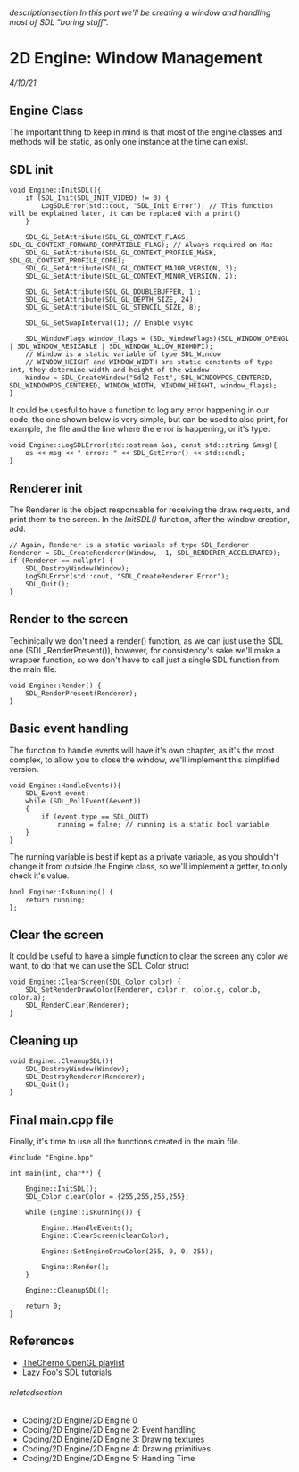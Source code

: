 
###### descriptionsection In this part we'll be creating a window and handling most of SDL "boring stuff".

# 2D Engine: Window Management

*4/10/21*

## Engine Class

The important thing to keep in mind is that most of the engine classes and methods will be static, as 
only one instance at the time can exist.

## SDL init

```
void Engine::InitSDL(){
    if (SDL_Init(SDL_INIT_VIDEO) != 0) {
        LogSDLError(std::cout, "SDL_Init Error"); // This function will be explained later, it can be replaced with a print()
    }
    
    SDL_GL_SetAttribute(SDL_GL_CONTEXT_FLAGS, SDL_GL_CONTEXT_FORWARD_COMPATIBLE_FLAG); // Always required on Mac
    SDL_GL_SetAttribute(SDL_GL_CONTEXT_PROFILE_MASK, SDL_GL_CONTEXT_PROFILE_CORE);
    SDL_GL_SetAttribute(SDL_GL_CONTEXT_MAJOR_VERSION, 3);
    SDL_GL_SetAttribute(SDL_GL_CONTEXT_MINOR_VERSION, 2);

    SDL_GL_SetAttribute(SDL_GL_DOUBLEBUFFER, 1);
    SDL_GL_SetAttribute(SDL_GL_DEPTH_SIZE, 24);
    SDL_GL_SetAttribute(SDL_GL_STENCIL_SIZE, 8);

    SDL_GL_SetSwapInterval(1); // Enable vsync
    
    SDL_WindowFlags window_flags = (SDL_WindowFlags)(SDL_WINDOW_OPENGL | SDL_WINDOW_RESIZABLE | SDL_WINDOW_ALLOW_HIGHDPI);
    // Window is a static variable of type SDL_Window
    // WINDOW_HEIGHT and WINDOW_WIDTH are static constants of type int, they determine width and height of the window
    Window = SDL_CreateWindow("Sdl2 Test", SDL_WINDOWPOS_CENTERED, SDL_WINDOWPOS_CENTERED, WINDOW_WIDTH, WINDOW_HEIGHT, window_flags);
}
```

It could be usesful to have a function to log any error happening in our code, the one shown below is very simple, but can be used to also print, for example, the file and the line where the error is happening, or it's type.

```
void Engine::LogSDLError(std::ostream &os, const std::string &msg){
    os << msg << " error: " << SDL_GetError() << std::endl;
}
```


## Renderer init

The Renderer is the object responsable for receiving the draw requests, and print them to the screen. 
In the *InitSDL()* function, after the window creation, add:

```
// Again, Renderer is a static variable of type SDL_Renderer
Renderer = SDL_CreateRenderer(Window, -1, SDL_RENDERER_ACCELERATED);
if (Renderer == nullptr) {
    SDL_DestroyWindow(Window);
    LogSDLError(std::cout, "SDL_CreateRenderer Error");
    SDL_Quit();
}
```

## Render to the screen

Techinically we don't need a render() function, as we can just use the SDL one (SDL_RenderPresent()), 
however, for consistency's sake we'll make a wrapper function, so we don't have to call just a single 
SDL function from the main file.

```
void Engine::Render() {
    SDL_RenderPresent(Renderer);
}
```

## Basic event handling

The function to handle events will have it's own chapter, as it's the most complex, to allow you to 
close the window, we'll implement this simplified version.

```
void Engine::HandleEvents(){
    SDL_Event event;
    while (SDL_PollEvent(&event))
    {        
        if (event.type == SDL_QUIT)
            running = false; // running is a static bool variable 
    }
}
```

The running variable is best if kept as a private variable, as you shouldn't change it from outside the 
Engine class, so we'll implement a getter, to only check it's value.

```
bool Engine::IsRunning() { 
    return running; 
};  
```

## Clear the screen

It could be useful to have a simple function to clear the screen any color we want, 
to do that we can use the SDL\_Color struct

```
void Engine::ClearScreen(SDL_Color color) {
    SDL_SetRenderDrawColor(Renderer, color.r, color.g, color.b, color.a);
    SDL_RenderClear(Renderer);
}
```

## Cleaning up

```
void Engine::CleanupSDL(){
    SDL_DestroyWindow(Window);
    SDL_DestroyRenderer(Renderer);
    SDL_Quit();
}
```

## Final main.cpp file

Finally, it's time to use all the functions created in the main file.

```
#include "Engine.hpp"

int main(int, char**) {
    
    Engine::InitSDL();
    SDL_Color clearColor = {255,255,255,255};    
    
    while (Engine::IsRunning()) {
        
        Engine::HandleEvents();
        Engine::ClearScreen(clearColor);
        
        Engine::SetEngineDrawColor(255, 0, 0, 255);
                
        Engine::Render();
    }
    
    Engine::CleanupSDL();
    
    return 0;
}
```

## References

 - [TheCherno OpenGL playlist](https://www.youtube.com/playlist?list=PLlrATfBNZ98foTJPJ_Ev03o2oq3-GGOS2)
 - [Lazy Foo's SDL tutorials](https://lazyfoo.net/tutorials/OpenGL/index.php)


###### relatedsection

 - Coding/2D Engine/2D Engine 0
 - Coding/2D Engine/2D Engine 2: Event handling
 - Coding/2D Engine/2D Engine 3: Drawing textures
 - Coding/2D Engine/2D Engine 4: Drawing primitives
 - Coding/2D Engine/2D Engine 5: Handling Time